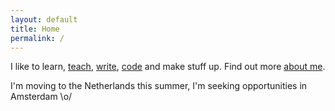 ```yaml
---
layout: default
title: Home
permalink: /
---
```



I like to learn, [teach](/teaching), [write](/posts), [code](https://github.com/acrepet) and make stuff up<!--, [talk](/talks)-->. Find out more [about me](/about).

I'm moving to the Netherlands this summer, I'm seeking opportunities in Amsterdam \o/
